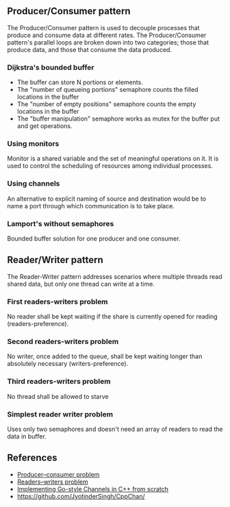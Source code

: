## Producer/Consumer pattern
The Producer/Consumer pattern is used to decouple processes that produce and consume data at different rates. The Producer/Consumer pattern's parallel loops are broken down into two categories; those that produce data, and those that consume the data produced.

### Dijkstra's bounded buffer
* The buffer can store N portions or elements.
* The "number of queueing portions" semaphore counts the filled locations in the buffer
* The "number of empty positions" semaphore counts the empty locations in the buffer
* The "buffer manipulation" semaphore works as mutex for the buffer put and get operations.

### Using monitors
Monitor is a shared variable and the set of meaningful operations on it. It is used to control the scheduling of resources among individual processes.

### Using channels
An alternative to explicit naming of source and destination would be to name a port through which communication is to take place.

### Lamport's without semaphores
Bounded buffer solution for one producer and one consumer.

## Reader/Writer pattern
The Reader-Writer pattern addresses scenarios where multiple threads read shared data, but only one thread can write at a time.

### First readers-writers problem
No reader shall be kept waiting if the share is currently opened for reading (readers-preference).

### Second readers-writers problem
No writer, once added to the queue, shall be kept waiting longer than absolutely necessary (writers-preference). 

### Third readers-writers problem
No thread shall be allowed to starve

### Simplest reader writer problem
Uses only two semaphores and doesn't need an array of readers to read the data in buffer.

## References
* [Producer–consumer problem](https://en.wikipedia.org/wiki/Producer%E2%80%93consumer_problem)
* [Readers–writers problem](https://en.wikipedia.org/wiki/Readers%E2%80%93writers_problem)
* [Implementing Go-style Channels in C++ from scratch](https://jyotinder.substack.com/p/implementing-go-channels-in-cpp)
* <https://github.com/JyotinderSingh/CppChan/>

